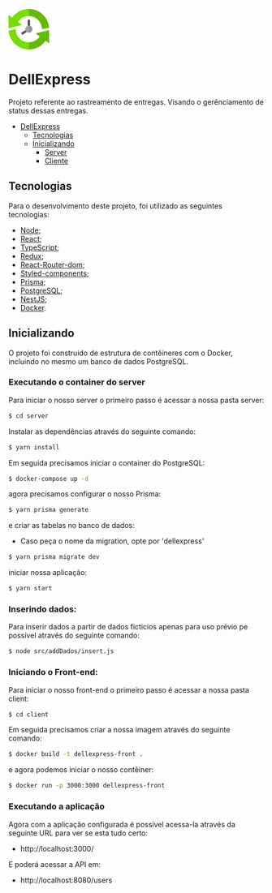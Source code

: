 ![DellExpress](https://github.com/Biahellens/DellExpress/blob/main/client/public/logo.svg)

# DellExpress

Projeto referente ao rastreamento de entregas. Visando o gerênciamento de status dessas entregas.

- [DellExpress](#DellExpress)
  - [Tecnologias](#tecnologias)
  - [Inicializando](#inicializando)
    - [Server](#server)
    - [Cliente](#cliente)

## Tecnologias

Para o desenvolvimento deste projeto, foi utilizado as seguintes tecnologias:

- [Node](https://nodejs.org/en/);
- [React](https://pt-br.reactjs.org/);
- [TypeScript](https://www.typescriptlang.org/);
- [Redux](https://redux.js.org/);
- [React-Router-dom](https://reactrouter.com/en/main);
- [Styled-components](https://styled-components.com/);
- [Prisma](https://www.prisma.io/);
- [PostgreSQL](https://www.postgresql.org/);
- [NestJS](https://nestjs.com/);
- [Docker](https://www.docker.com/).

## Inicializando

O projeto foi construido de estrutura de contêineres com o Docker, incluindo no mesmo um banco de dados PostgreSQL.

### Executando o container do server

Para iniciar o nosso server o primeiro passo é acessar a nossa pasta server:

```bash
$ cd server
```

Instalar as dependências através do seguinte comando:

```bash
$ yarn install
```

Em seguida precisamos iniciar o container do PostgreSQL:

```bash
$ docker-compose up -d
```

agora precisamos configurar o nosso Prisma: 

```bash
$ yarn prisma generate
```

e criar as tabelas no banco de dados:
  - Caso peça o nome da migration, opte por 'dellexpress'

```bash
$ yarn prisma migrate dev
```

iniciar nossa aplicação: 

```bash
$ yarn start
```

### Inserindo dados:
Para inserir dados a partir de dados ficticios apenas para uso prévio pe possível através do seguinte comando:

```bash
$ node src/addDados/insert.js
```

### Iniciando o Front-end:

Para iniciar o nosso front-end o primeiro passo é acessar a nossa pasta client: 

```bash
$ cd client
```

Em seguida precisamos criar a nossa imagem através do seguinte comando:

```bash
$ docker build -t dellexpress-front .
```

e agora podemos iniciar o nosso contêiner:

```bash
$ docker run -p 3000:3000 dellexpress-front
```

### Executando a aplicação

Agora com a aplicação configurada é possível acessa-la através da seguinte URL para ver se esta tudo certo:

- http://localhost:3000/

E poderá acessar a API em:
- http://localhost:8080/users

